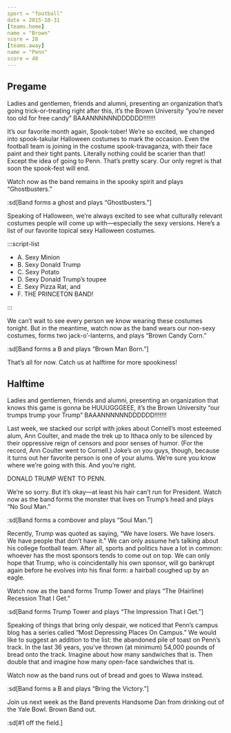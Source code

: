 ```yaml
---
sport = "football"
date = 2015-10-31
[teams.home]
name = "Brown"
score = 28
[teams.away]
name = "Penn"
score = 48
---
```


## Pregame

Ladies and gentlemen, friends and alumni, presenting an organization that’s going trick-or-treating right after this, it’s the Brown University “you’re never too old for free candy” BAAANNNNNNDDDDDD!!!!!!!

It’s our favorite month again, Spook-tober! We’re so excited, we changed into spook-takular Halloween costumes to mark the occasion. Even the football team is joining in the costume spook-travaganza, with their face paint and their tight pants. Literally nothing could be scarier than that! Except the idea of going to Penn. That’s pretty scary. Our only regret is that soon the spook-fest will end.

Watch now as the band remains in the spooky spirit and plays “Ghostbusters.”

:sd[Band forms a ghost and plays “Ghostbusters.”]

Speaking of Halloween, we’re always excited to see what culturally relevant costumes people will come up with—especially the sexy versions. Here’s a list of our favorite topical sexy Halloween costumes.

:::script-list

- A. Sexy Minion
- B. Sexy Donald Trump
- C. Sexy Potato
- D. Sexy Donald Trump’s toupee
- E. Sexy Pizza Rat, and
- F. THE PRINCETON BAND!

:::

We can’t wait to see every person we know wearing these costumes tonight. But in the meantime, watch now as the band wears our non-sexy costumes, forms two jack-o’-lanterns, and plays “Brown Candy Corn.”

:sd[Band forms a B and plays “Brown Man Born.”]

That’s all for now. Catch us at halftime for more spookiness!

## Halftime

Ladies and gentlemen, friends and alumni, presenting an organization that knows this game is gonna be HUUUGGGEEE, it’s the Brown University “our trumps trump your Trump” BAAANNNNNNDDDDDD!!!!!!!

Last week, we stacked our script with jokes about Cornell’s most esteemed alum, Ann Coulter, and made the trek up to Ithaca only to be silenced by their oppressive reign of censors and poor senses of humor. (For the record, Ann Coulter went to Cornell.) Joke’s on you guys, though, because it turns out her favorite person is one of your alums. We’re sure you know where we’re going with this. And you’re right.

DONALD TRUMP WENT TO PENN.

We’re so sorry. But it’s okay—at least his hair can’t run for President. Watch now as the band forms the monster that lives on Trump’s head and plays “No Soul Man.”

:sd[Band forms a combover and plays “Soul Man.”]

Recently, Trump was quoted as saying, “We have losers. We have losers. We have people that don’t have it.” We can only assume he’s talking about his college football team. After all, sports and politics have a lot in common: whoever has the most sponsors tends to come out on top. We can only hope that Trump, who is coincidentally his own sponsor, will go bankrupt again before he evolves into his final form: a hairball coughed up by an eagle.

Watch now as the band forms Trump Tower and plays “The (Hairline) Recession That I Get.”

:sd[Band forms Trump Tower and plays “The Impression That I Get.”]

Speaking of things that bring only despair, we noticed that Penn’s campus blog has a series called “Most Depressing Places On Campus.” We would like to suggest an addition to the list: the abandoned pile of toast on Penn’s track. In the last 36 years, you’ve thrown (at minimum) 54,000 pounds of bread onto the track. Imagine about how many sandwiches that is. Then double that and imagine how many open-face sandwiches that is.

Watch now as the band runs out of bread and goes to Wawa instead.

:sd[Band forms a B and plays “Bring the Victory.”]

Join us next week as the Band prevents Handsome Dan from drinking out of the Yale Bowl. Brown Band out.

:sd[#1 off the field.]
